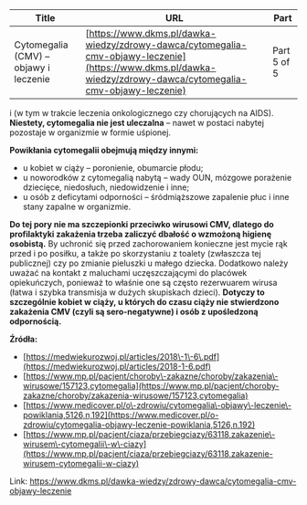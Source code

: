 | **Title**       | **URL**           | **Part**              |
|-----------------|-------------------|-----------------------|
| Cytomegalia (CMV) – objawy i leczenie         | [https://www.dkms.pl/dawka-wiedzy/zdrowy-dawca/cytomegalia-cmv-objawy-leczenie](https://www.dkms.pl/dawka-wiedzy/zdrowy-dawca/cytomegalia-cmv-objawy-leczenie)    | Part 5 of 5          |

i (w tym w trakcie leczenia onkologicznego czy chorujących na AIDS). **Niestety, cytomegalia nie jest uleczalna** – nawet w postaci nabytej pozostaje w organizmie w formie uśpionej.


**Powikłania cytomegalii obejmują między innymi:**


* u kobiet w ciąży – poronienie, obumarcie płodu;
* u noworodków z cytomegalią nabytą – wady OUN, mózgowe porażenie dziecięce, niedosłuch, niedowidzenie i inne;
* u osób z deficytami odporności – śródmiąższowe zapalenie płuc i inne stany zapalne w organizmie.


**Do tej pory nie ma szczepionki przeciwko wirusowi CMV, dlatego do profilaktyki zakażenia trzeba zaliczyć dbałość o wzmożoną higienę osobistą.** By uchronić się przed zachorowaniem konieczne jest mycie rąk przed i po posiłku, a także po skorzystaniu z toalety (zwłaszcza tej publicznej) czy po zmianie pieluszki u małego dziecka. Dodatkowo należy uważać na kontakt z maluchami uczęszczającymi do placówek opiekuńczych, ponieważ to właśnie one są często rezerwuarem wirusa (łatwa i szybka transmisja w dużych skupiskach dzieci). **Dotyczy to szczególnie kobiet w ciąży, u których do czasu ciąży nie stwierdzono zakażenia CMV (czyli są sero\-negatywne) i osób z upośledzoną odpornością.**


**Źródła:**


* [https://medwiekurozwoj.pl/articles/2018\-1\-6\.pdf](https://medwiekurozwoj.pl/articles/2018-1-6.pdf)
* [https://www.mp.pl/pacjent/choroby\-zakazne/choroby/zakazenia\-wirusowe/157123,cytomegalia](https://www.mp.pl/pacjent/choroby-zakazne/choroby/zakazenia-wirusowe/157123,cytomegalia)
* [https://www.medicover.pl/o\-zdrowiu/cytomegalia\-objawy\-leczenie\-powiklania,5126,n,192](https://www.medicover.pl/o-zdrowiu/cytomegalia-objawy-leczenie-powiklania,5126,n,192)
* [https://www.mp.pl/pacjent/ciaza/przebiegciazy/63118,zakazenie\-wirusem\-cytomegalii\-w\-ciazy](https://www.mp.pl/pacjent/ciaza/przebiegciazy/63118,zakazenie-wirusem-cytomegalii-w-ciazy)


Link: https://www.dkms.pl/dawka-wiedzy/zdrowy-dawca/cytomegalia-cmv-objawy-leczenie
